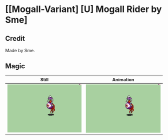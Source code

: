 # [\[Mogall-Variant\] \[U\] Mogall Rider by Sme]

## Credit

Made by Sme.
	
## Magic

| Still | Animation |
| :---: | :-------: |
| ![Magic still](./Magic_000.png) | ![Magic animation](./Magic.gif) |
